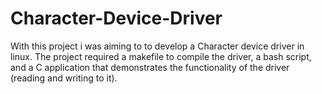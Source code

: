 # Character-Device-Driver

With this project i was aiming to to develop a Character device driver in linux. The project required a makefile to
compile the driver, a bash script, and a C application that demonstrates the functionality of the driver (reading
and writing to it).